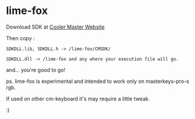 # lime-fox

Download SDK at [Cooler Master Website](http://www.coolermaster.com/peripheral/keyboards/masterkeys-pro-s/)

Then copy :
```
SDKDLL.lib, SDKDLL.h -> /lime-fox/CMSDK/

SDKDLL.dll -> /lime-fox and any where your execution file will go.
```
and... you're good to go!

ps. lime-fox is experimental and intended to work only on masterkeys-pro-s rgb. 

If used on other cm-keyboard it's may require a little tweak. 

:) 
